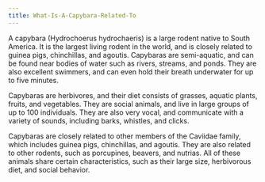 ```yaml
---
title: What-Is-A-Capybara-Related-To
---
```


A capybara (Hydrochoerus hydrochaeris) is a large rodent native to South America. It is the largest living rodent in the world, and is closely related to guinea pigs, chinchillas, and agoutis. Capybaras are semi-aquatic, and can be found near bodies of water such as rivers, streams, and ponds. They are also excellent swimmers, and can even hold their breath underwater for up to five minutes.

Capybaras are herbivores, and their diet consists of grasses, aquatic plants, fruits, and vegetables. They are social animals, and live in large groups of up to 100 individuals. They are also very vocal, and communicate with a variety of sounds, including barks, whistles, and clicks.

Capybaras are closely related to other members of the Caviidae family, which includes guinea pigs, chinchillas, and agoutis. They are also related to other rodents, such as porcupines, beavers, and nutrias. All of these animals share certain characteristics, such as their large size, herbivorous diet, and social behavior.